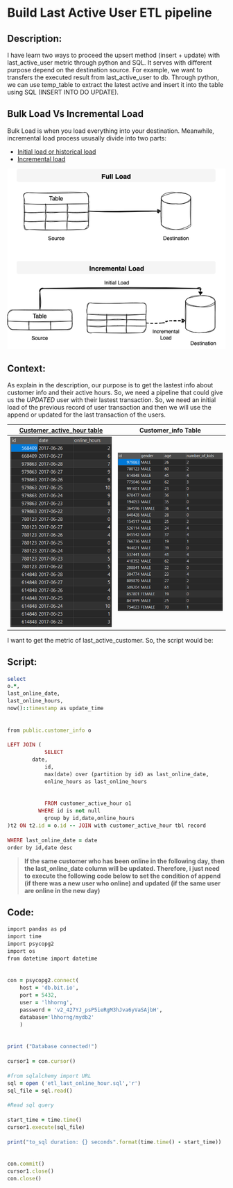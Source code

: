 # Build Last Active User ETL pipeline

## Description: 
I have learn two ways to proceed the upsert method (insert + update) with last_active_user metric through python and SQL. It serves with different purpose depend on the destination source. For example, we want to transfers the executed result from last_active_user to db. Through python, we can use temp_table to extract the latest active and insert it into the table using SQL (INSERT INTO DO UPDATE). 


## **Bulk Load Vs Incremental Load**

Bulk Load is when you load everything into your destination. Meanwhile, incremental load process ususally divide into two parts:
- [Initial load or historical load](https://hevodata.com/learn/initial-load-vs-full-load-etl/)
- [Incremental load](https://www.stitchdata.com/etldatabase/etl-load/)

![Logic flowchart](ETL_incremental_load.png)



## Context:

As explain in the description, our purpose is to get the lastest info about customer info and their active hours. So, we need a pipeline that could give us the _UPDATED_ user with their lastest transaction. So, we need an initial load of the previous record of user transaction and then we will use the append or updated for the last transaction of the users. 

[Customer_active_hour table]()                          |       Customer_info Table                |
-- | --
![customer_active_hour_tbl](customer_active_hour.PNG)    |     ![customer_info_tbl](customer_info.PNG)






I want to get the metric of last_active_customer. So, the script would be: 

## Script:
```ruby
select
o.*,
last_online_date,
last_online_hours,
now()::timestamp as update_time


from public.customer_info o 

LEFT JOIN (
			SELECT
  		date,
			id,
 			max(date) over (partition by id) as last_online_date,
			online_hours as last_online_hours
			
			
			FROM customer_active_hour o1
		  WHERE id is not null
			group by id,date,online_hours
)t2 ON t2.id = o.id -- JOIN with customer_active_hour tbl record

WHERE last_online_date = date
order by id,date desc  

```

> **If the same customer who has been online in the following day, then the last_online_date column will be updated. Therefore, i just need to execute the following code below to set the condition of append (if there was a new user who online) and updated (if the same user are online in the new day)**

## Code:

```ruby
import pandas as pd
import time
import psycopg2
import os 
from datetime import datetime


con = psycopg2.connect(
    host = 'db.bit.io',
    port = 5432,
    user = 'lhhorng',
    password = 'v2_427YJ_psP5ieRgM3hJva6yVaSAjbH',
    database='lhhorng/mydb2'
    )


print ("Database connected!")

cursor1 = con.cursor()

#from sqlalchemy import URL
sql = open ('etl_last_online_hour.sql','r')
sql_file = sql.read()

#Read sql query      

start_time = time.time()
cursor1.execute(sql_file)

print("to_sql duration: {} seconds".format(time.time() - start_time))


con.commit()
cursor1.close()
con.close()

```




